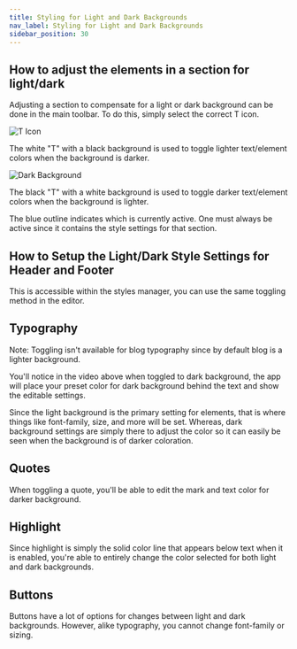 ```yaml
---
title: Styling for Light and Dark Backgrounds
nav_label: Styling for Light and Dark Backgrounds
sidebar_position: 30
---
```


## How to adjust the elements in a section for light/dark

Adjusting a section to compensate for a light or dark background can be done in the main toolbar. To do this, simply
select the correct T icon.

![T Icon](/assets/studio/d33v4339jhl8k0.cloudfront.netdocsassets5e4848762c7d3a7e9ae7ce2dimages5eb1c1262c7d3a5ea54a83d1file-NIlhLyt2wr.png)

The white "T" with a black background is used to toggle lighter text/element colors when the background is darker.

![Dark Background](/assets/studio/d33v4339jhl8k0.cloudfront.netdocsassets5e4848762c7d3a7e9ae7ce2dimages5eb1c155042863474d1a2f5afile-iK4vWcQBGr.png)

The black "T" with a white background is used to toggle darker text/element colors when the background is lighter.

The blue outline indicates which is currently active. One must always be active since it contains the style settings for
that section.

## How to Setup the Light/Dark Style Settings for Header and Footer

This is accessible within the styles manager, you can use the same toggling method in the editor.

## Typography

Note: Toggling isn't available for blog typography since by default blog is a lighter background.

You'll notice in the video above when toggled to dark background, the app will place your preset color for dark
background behind the text and show the editable settings.

Since the light background is the primary setting for elements, that is where things like font-family, size, and more
will be set. Whereas, dark background settings are simply there to adjust the color so it can easily be seen when the
background is of darker coloration.

## Quotes

When toggling a quote, you'll be able to edit the mark and text color for darker background.

## Highlight

Since highlight is simply the solid color line that appears below text when it is enabled, you're able to entirely
change the color selected for both light and dark backgrounds.

## Buttons

Buttons have a lot of options for changes between light and dark backgrounds. However, alike typography, you cannot
change font-family or sizing.

